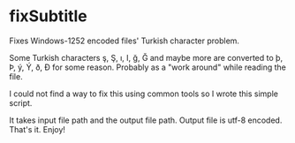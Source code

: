 # fixSubtitle
Fixes Windows-1252 encoded files' Turkish character problem.

Some Turkish characters ş, Ş, ı, I, ğ, Ğ and maybe more are converted to þ, Þ, ý, Ý, ð, Ð for some reason. Probably as a "work around" while reading the file.

I could not find a way to fix this using common tools so I wrote this simple script. 

It takes input file path and the output file path. Output file is utf-8 encoded. That's it.
Enjoy!
